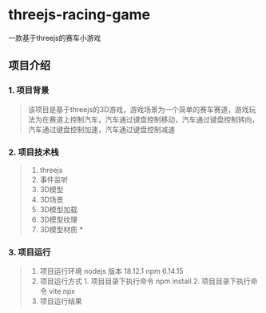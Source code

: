 # threejs-racing-game
一款基于threejs的赛车小游戏

## 项目介绍
### 1. 项目背景
> 该项目是基于threejs的3D游戏，游戏场景为一个简单的赛车赛道，游戏玩法为在赛道上控制汽车，汽车通过键盘控制移动，汽车通过键盘控制转向，汽车通过键盘控制加速，汽车通过键盘控制减速
### 2. 项目技术栈
> 1. threejs
> 2. 事件监听
> 3. 3D模型
> 4. 3D场景
> 5. 3D模型加载
> 6. 3D模型纹理
> 7. 3D模型材质
\*
### 3. 项目运行
> 1. 项目运行环境
    nodejs 版本 18.12.1
    npm 6.14.15
> 2. 项目运行方式
    1. 项目目录下执行命令 npm install
    2. 项目目录下执行命令 vite npx
> 3. 项目运行结果

